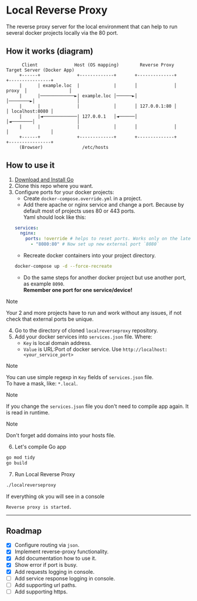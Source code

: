 # Local Reverse Proxy
The reverse proxy server for the local environment that can help to run several docker projects locally via the 80 port.

## How it works (diagram)
```text
      Client              Host (OS mapping)        Reverse Proxy        Target Server (Docker App)
     +------+              +-------------+       +--------------+         +----------------+
     |      | example.loc  |             |       │              │  proxy  │                │
     |      |─────────────►| example.loc │──────►│              │────────►│                │
     |      |              |             │       │ 127.0.0.1:80 │         │ localhost:8080 │
     |      |◄─────────────| 127.0.0.1   │◄──────│              │◄────────│                │
     |      |              |             │       │              │         │                │
     +------+              +-------------+       +--------------+         +----------------+
     (Browser)               /etc/hosts
```

## How to use it
1. [Download and Install Go](https://go.dev/dl/)
2. Clone this repo where you want.
3. Configure ports for your docker projects:
   - Create `docker-compose.override.yml` in a project.
   - Add there apache or nginx service and change a port. Because by default most of projects uses 80 or 443 ports.  
     Yaml should look like this:
   ```yaml
   services:   
     nginx:
       ports: !override # helps to reset ports. Works only on the latest version of docker-compose
         - "8080:80" # Now set up new external port `8080`
   ```
   - Recreate docker containers into your project directory.
   ```bash
   docker-compose up -d --force-recreate
   ```
   - Do the same steps for another docker project but use another port, as example `8090`.   
   **Remember one port for one service/device!**
> [!NOTE]
> Your 2 and more projects have to run and work without any issues, if not check that external ports be unique.

4. Go to the directory of cloned `localreverseproxy` repository.
5. Add your docker services into `services.json` file. Where:
   - `Key` is local domain address.
   - `Value` is URL:Port of docker service. Use `http://localhost:<your_service_port>`
   
> [!NOTE]
> You can use simple regexp in `Key` fields of `services.json` file.  
> To have a mask, like: `*.local`.

> [!NOTE]
> If you change the `services.json` file you don't need to compile app again. It is read in runtime.

> [!NOTE]
> Don't forget add domains into your hosts file.

6. Let's compile Go app
```bash
go mod tidy
go build
```
7. Run Local Reverse Proxy
```bash
./localreverseproxy
```
If everything ok you will see in a console
```bash
Reverse proxy is started.
```

---

## Roadmap
- [x] Configure routing via `json`.
- [x] Implement reverse-proxy functionality.
- [x] Add documentation how to use it.
- [x] Show error if port is busy.
- [x] Add requests logging in console.
- [ ] Add service response logging in console. 
- [ ] Add supporting url paths.
- [ ] Add supporting https.
